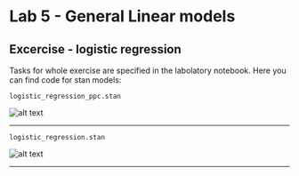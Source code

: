 # Lab 5 - General Linear models


## Excercise - logistic regression


Tasks for whole exercise are specified in the labolatory notebook. Here you can find code for stan models:

```logistic_regression_ppc.stan```

![alt text](logistic_regression_ppc.png)
<hr>


```logistic_regression.stan```

![alt text](logistic_regression.png)
<hr>

